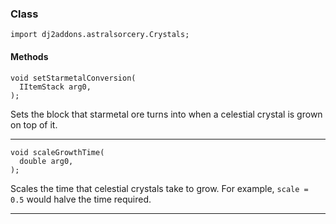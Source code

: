 ### Class

```zenscript
import dj2addons.astralsorcery.Crystals;
```

#### Methods

```zenscript
void setStarmetalConversion(
  IItemStack arg0,
);
```

Sets the block that starmetal ore turns into when a celestial crystal is grown on top of it.

---


```zenscript
void scaleGrowthTime(
  double arg0,
);
```

Scales the time that celestial crystals take to grow. For example, `scale = 0.5` would halve the time required.

---

